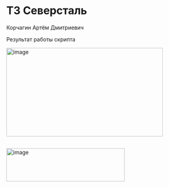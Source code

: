 # ТЗ Северсталь
Корчагин Артём Дмитриевич

Результат работы скрипта 

<img width="410" height="232" alt="image" src="https://github.com/user-attachments/assets/6827193e-8358-435f-a127-60bea363bd54" /><br><br>

<img width="310" height="87" alt="image" src="https://github.com/user-attachments/assets/a6801dcd-c138-4a24-ac25-281f22f1de15" />

